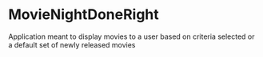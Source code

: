 # MovieNightDoneRight
Application meant to display movies to a user based on criteria selected or a default set of newly released movies
